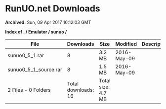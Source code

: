 # RunUO.net Downloads #

**Archived:** Sun, 09 Apr 2017 16:12:03 GMT

**Index of . / Emulator / sunuo /**

| File |Downloads |Size |Modified |Description |
| ---- |  ---- |  ---- |  ---- |  ---- |
| sunuo0_5_1.rar |8 |3.2 MB |2016-May-09 | |
| sunuo0_5_1_source.rar |8 |1.5 MB |2016-May-09 | |
| 2 Files - 0 Folders |Total downloads: 16 |Total size: 4.7 MB | | |
